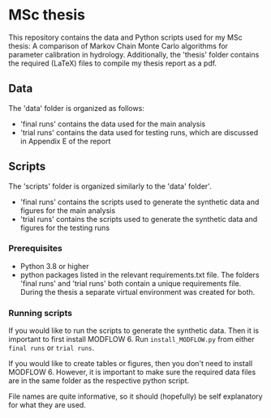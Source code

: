 # MSc thesis 
This repository contains the data and Python scripts used for my MSc thesis: A comparison of Markov Chain Monte Carlo algorithms for parameter calibration in hydrology. Additionally, the 'thesis' folder contains the required (LaTeX) files to compile my thesis report as a pdf.  

## Data
The 'data' folder is organized as follows:
- 'final runs' contains the data used for the main analysis
- 'trial runs' contains the data used for testing runs, which are discussed in Appendix E of the report

## Scripts
The 'scripts' folder is organized similarly to the 'data' folder'.
- 'final runs' contains the scripts used to generate the synthetic data and figures for the main analysis 
- 'trial runs' contains the scripts used to generate the synthetic data and figures for the testing runs


### Prerequisites
- Python 3.8 or higher
- python packages listed in the relevant requirements.txt file. The folders 'final runs' and 'trial runs' both contain a unique requirements file. During the thesis a separate virtual environment was created for both. 

### Running scripts
If you would like to run the scripts to generate the synthetic data. Then it is important to first install MODFLOW 6. Run `install_MODFLOW.py` from either `final runs` or `trial runs`.

If you would like to create tables or figures, then you don't need to install MODFLOW 6. However, it is important to make sure the required data files are in the same folder as the respective python script. 

File names are quite informative, so it should (hopefully) be self explanatory for what they are used.




 



